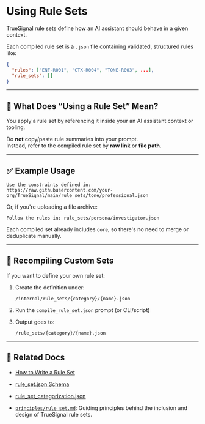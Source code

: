 # Using Rule Sets

TrueSignal rule sets define how an AI assistant should behave in a given context.

Each compiled rule set is a `.json` file containing validated, structured rules like:

```json
{
  "rules": ["ENF-R001", "CTX-R004", "TONE-R003", ...],
  "rule_sets": []
}
```

---

## 🧠 What Does “Using a Rule Set” Mean?

You apply a rule set by referencing it inside your an AI assistant context or tooling.

Do **not** copy/paste rule summaries into your prompt.  
Instead, refer to the compiled rule set by **raw link** or **file path**.

---

## ✅ Example Usage

```text
Use the constraints defined in:
https://raw.githubusercontent.com/your-org/TrueSignal/main/rule_sets/tone/professional.json
```

Or, if you're uploading a file archive:

```text
Follow the rules in: rule_sets/persona/investigator.json
```

Each compiled set already includes `core`, so there's no need to merge or deduplicate manually.

---

## 🔁 Recompiling Custom Sets

If you want to define your own rule set:

1. Create the definition under:
   ```
   /internal/rule_sets/{category}/{name}.json
   ```

2. Run the `compile_rule_set.json` prompt (or CLI/script)

3. Output goes to:
   ```
   /rule_sets/{category}/{name}.json
   ```

---

## 📎 Related Docs

- [How to Write a Rule Set](../writing/how_to_write_a_rule_set.md)
- [rule_set.json Schema](../reference/rule_set.json.md)
- [rule_set_categorization.json](../reference/rule_set_categorization.json.md)

- [`principles/rule_set.md`](../principles/rule_set.md): Guiding principles behind the inclusion and design of TrueSignal rule sets.
